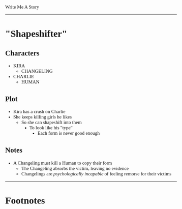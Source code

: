 <Style>
    Body {
        Font-size: 15px;
        Font-family: Verdana;
    };
</Style>

Write Me A Story
****************
"Shapeshifter"
==============

Characters
----------
- KIRA
    - CHANGELING
- CHARLIE
    - HUMAN

Plot
----
- Kira has a crush on Charlie
- She keeps killing girls he likes
    - So she can shapeshift into them
        - To look like his "type"
            - Each form is never good enough

Notes
-----
- A Changeling must kill a Human to copy their form
    - The Changeling absorbs the victim, leaving no evidence
    - Changelings are _psychologically incapable_ of feeling remorse for their victims
***
# Footnotes